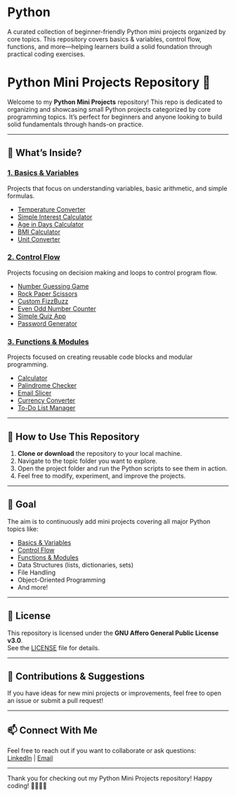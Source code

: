 # Python
A curated collection of beginner-friendly Python mini projects organized by core topics. This repository covers basics & variables, control flow, functions, and more—helping learners build a solid foundation through practical coding exercises.

# Python Mini Projects Repository 🐍

Welcome to my **Python Mini Projects** repository! This repo is dedicated to organizing and showcasing small Python projects categorized by core programming topics. It’s perfect for beginners and anyone looking to build solid fundamentals through hands-on practice.

---

## 🚀 What’s Inside?

### [1. Basics & Variables](https://github.com/VedDevX/Python/tree/main/Python/1.%20Basics_%26_Variables)  
Projects that focus on understanding variables, basic arithmetic, and simple formulas.

- [Temperature Converter](https://github.com/VedDevX/Python/tree/main/Python/1.%20Basics_%26_Variables/01.%20Temperature_Converter)  
- [Simple Interest Calculator](https://github.com/VedDevX/Python/tree/main/Python/1.%20Basics_%26_Variables/02.%20Simple_Interest_Calculator)  
- [Age in Days Calculator](https://github.com/VedDevX/Python/tree/main/Python/1.%20Basics_%26_Variables/03.%20Age_in_Days_Calculator)  
- [BMI Calculator](https://github.com/VedDevX/Python/tree/main/Python/1.%20Basics_%26_Variables/04.%20BMI_Calculator)  
- [Unit Converter](https://github.com/VedDevX/Python/tree/main/Python/1.%20Basics_%26_Variables/05.%20Unit_Converter)  

### [2. Control Flow](https://github.com/VedDevX/Python/tree/main/Python/2.%20Control_Flow)  
Projects focusing on decision making and loops to control program flow.

- [Number Guessing Game](https://github.com/VedDevX/Python/tree/main/Python/2.%20Control_Flow/01.%20Number_Guessing_Game)  
- [Rock Paper Scissors](https://github.com/VedDevX/Python/tree/main/Python/2.%20Control_Flow/02.%20Rock_Paper_%26_Scissors_Game)  
- [Custom FizzBuzz](https://github.com/VedDevX/Python/tree/main/Python/2.%20Control_Flow/03.%20FizzBuzz_With_Custom_Rules)  
- [Even Odd Number Counter](https://github.com/VedDevX/Python/tree/main/Python/2.%20Control_Flow/04.%20Even_Odd_Number_Counter)  
- [Simple Quiz App](https://github.com/VedDevX/Python/tree/main/Python/2.%20Control_Flow/05.%20Simple_Quiz_App_With_Score_Tracking)  
- [Password Generator](https://github.com/VedDevX/Python/tree/main/Python/2.%20Control_Flow/06.%20Password_Generator)  

### [3. Functions & Modules](https://github.com/VedDevX/Python/tree/main/Python/3.%20Functions_%26_Modules)  
Projects focused on creating reusable code blocks and modular programming.

- [Calculator](https://github.com/VedDevX/Python/tree/main/Python/3.%20Functions_%26_Modules/01.%20Calculator)  
- [Palindrome Checker](https://github.com/VedDevX/Python/tree/main/Python/3.%20Functions_%26_Modules/02.%20Palindrome_Checker)  
- [Email Slicer](https://github.com/VedDevX/Python/tree/main/Python/3.%20Functions_%26_Modules/03.%20Email_Slicer)  
- [Currency Converter](https://github.com/VedDevX/Python/tree/main/Python/3.%20Functions_%26_Modules/04.%20Currency_Converter)  
- [To-Do List Manager](https://github.com/VedDevX/Python/tree/main/Python/3.%20Functions_%26_Modules/05.%20To_Do_List_Manager)  

---

## 📌 How to Use This Repository

1. **Clone or download** the repository to your local machine.  
2. Navigate to the topic folder you want to explore.  
3. Open the project folder and run the Python scripts to see them in action.  
4. Feel free to modify, experiment, and improve the projects.  

---

## 🎯 Goal

The aim is to continuously add mini projects covering all major Python topics like:

- [Basics & Variables](https://github.com/VedDevX/Python/tree/main/Python/1.%20Basics_%26_Variables)  
- [Control Flow](https://github.com/VedDevX/Python/tree/main/Python/2.%20Control_Flow)  
- [Functions & Modules](https://github.com/VedDevX/Python/tree/main/Python/3.%20Functions_%26_Modules)  
- Data Structures (lists, dictionaries, sets)  
- File Handling  
- Object-Oriented Programming  
- And more!  

---

## 📝 License

This repository is licensed under the **GNU Affero General Public License v3.0**.  
See the [LICENSE](LICENSE) file for details.  

---

## 🤝 Contributions & Suggestions

If you have ideas for new mini projects or improvements, feel free to open an issue or submit a pull request!  

---

## 📫 Connect With Me

Feel free to reach out if you want to collaborate or ask questions:  
[LinkedIn](https://www.linkedin.com/in/vedant-jadhav-vj19) | [Email](mailto:vedant.jadhav1928@gmail.com)  

---

Thank you for checking out my Python Mini Projects repository! Happy coding! 👩‍💻👨‍💻
